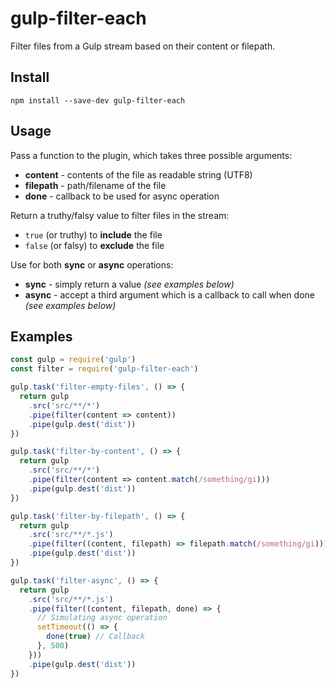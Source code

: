 # gulp-filter-each

Filter files from a Gulp stream based on their content or filepath.

## Install

```
npm install --save-dev gulp-filter-each
```

## Usage

Pass a function to the plugin, which takes three possible arguments:
- **content** - contents of the file as readable string (UTF8)
- **filepath** - path/filename of the file
- **done** - callback to be used for async operation

Return a truthy/falsy value to filter files in the stream:
- `true` (or truthy) to **include** the file
- `false` (or falsy) to **exclude** the file

Use for both **sync** or **async** operations:
- **sync** - simply return a value *(see examples below)*
- **async** - accept a third argument which is a callback to call when done *(see examples below)*

## Examples

```javascript
const gulp = require('gulp')
const filter = require('gulp-filter-each')

gulp.task('filter-empty-files', () => {
  return gulp
    .src('src/**/*')
    .pipe(filter(content => content))
    .pipe(gulp.dest('dist'))
})

gulp.task('filter-by-content', () => {
  return gulp
    .src('src/**/*')
    .pipe(filter(content => content.match(/something/gi)))
    .pipe(gulp.dest('dist'))
})

gulp.task('filter-by-filepath', () => {
  return gulp
    .src('src/**/*.js')
    .pipe(filter((content, filepath) => filepath.match(/something/gi)))
    .pipe(gulp.dest('dist'))
})

gulp.task('filter-async', () => {
  return gulp
    .src('src/**/*.js')
    .pipe(filter((content, filepath, done) => {
      // Simulating async operation
      setTimeout(() => {
        done(true) // Callback
      }, 500)
    }))
    .pipe(gulp.dest('dist'))
})
```